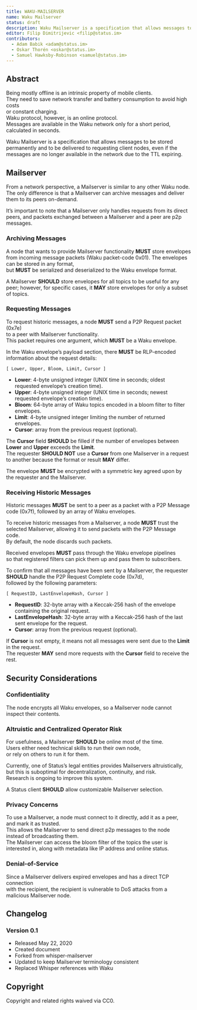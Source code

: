 ```yaml
---
title: WAKU-MAILSERVER
name: Waku Mailserver
status: draft
description: Waku Mailserver is a specification that allows messages to be stored permanently and to allow the stored messages to be delivered to requesting client nodes, regardless if the messages are not available in the network due to the message TTL expiring.
editor: Filip Dimitrijevic <filip@status.im>
contributors:
  - Adam Babik <adam@status.im>
  - Oskar Thorén <oskar@status.im>
  - Samuel Hawksby-Robinson <samuel@status.im>
---
```


## Abstract

Being mostly offline is an intrinsic property of mobile clients.  
They need to save network transfer and battery consumption to avoid high costs  
or constant charging.  
Waku protocol, however, is an online protocol.  
Messages are available in the Waku network only for a short period,
calculated in seconds.

Waku Mailserver is a specification that allows messages to be stored permanently
and to be delivered to requesting client nodes,
even if the messages are no longer  available in the network due to the TTL expiring.

## Mailserver

From a network perspective, a Mailserver is similar to any other Waku node.  
The only difference is that a Mailserver can archive messages
and deliver them to its peers on-demand.

It’s important to note that a Mailserver only handles requests from its direct peers,
and packets exchanged between a Mailserver and a peer are p2p messages.

### Archiving Messages

A node that wants to provide Mailserver functionality
**MUST** store envelopes from incoming message packets (Waku packet-code 0x01).
The envelopes can be stored in any format,  
but **MUST** be serialized and deserialized to the Waku envelope format.

A Mailserver **SHOULD** store envelopes for all topics to be useful for any peer;
however, for specific cases, it **MAY** store envelopes for only a subset of topics.

### Requesting Messages

To request historic messages, a node **MUST** send a P2P Request packet (0x7e)  
to a peer with Mailserver functionality.  
This packet requires one argument, which **MUST** be a Waku envelope.

In the Waku envelope’s payload section,
there **MUST** be RLP-encoded information about the request details:

```plaintext
[ Lower, Upper, Bloom, Limit, Cursor ]
```

- **Lower**: 4-byte unsigned integer (UNIX time in seconds;
oldest requested envelope’s creation time).
- **Upper**: 4-byte unsigned integer (UNIX time in seconds;
newest requested envelope’s creation time).
- **Bloom**: 64-byte array of Waku topics encoded in a bloom filter to filter envelopes.
- **Limit**: 4-byte unsigned integer limiting the number of returned envelopes.
- **Cursor**: array from the previous request (optional).

The **Cursor** field **SHOULD** be filled if the number of envelopes between **Lower**
and **Upper** exceeds the **Limit**.  
The requester **SHOULD NOT** use a **Cursor** from one Mailserver
in a request to another because the format or result **MAY** differ.

The envelope **MUST** be encrypted with a symmetric key agreed upon by the requester
and the Mailserver.

### Receiving Historic Messages

Historic messages **MUST** be sent to a peer
as a packet with a P2P Message code (0x7f), followed by an array of Waku envelopes.

To receive historic messages from a Mailserver,
a node **MUST** trust the selected Mailserver,
allowing it to send packets with the P2P Message code.  
By default, the node discards such packets.

Received envelopes **MUST** pass through the Waku envelope pipelines  
so that registered filters can pick them up and pass them to subscribers.

To confirm that all messages have been sent by a Mailserver,
the requester **SHOULD** handle the P2P Request Complete code (0x7d),  
followed by the following parameters:

```plaintext
[ RequestID, LastEnvelopeHash, Cursor ]
```

- **RequestID**: 32-byte array with a Keccak-256 hash of the envelope
containing the original request.
- **LastEnvelopeHash**: 32-byte array with a Keccak-256 hash of the last sent envelope
for the request.
- **Cursor**: array from the previous request (optional).

If **Cursor** is not empty, it means not all messages were sent
due to the **Limit** in the request.  
The requester **MAY** send more requests with the **Cursor** field
to receive the rest.

## Security Considerations

### Confidentiality

The node encrypts all Waku envelopes, so a Mailserver node cannot inspect their contents.

### Altruistic and Centralized Operator Risk

For usefulness, a Mailserver **SHOULD** be online most of the time.  
Users either need technical skills to run their own node,  
or rely on others to run it for them.

Currently, one of Status’s legal entities provides Mailservers altruistically,  
but this is suboptimal for decentralization, continuity, and risk.  
Research is ongoing to improve this system.

A Status client **SHOULD** allow customizable Mailserver selection.

### Privacy Concerns

To use a Mailserver, a node must connect to it directly, add it as a peer,  
and mark it as trusted.  
This allows the Mailserver to send direct p2p messages to the node  
instead of broadcasting them.  
The Mailserver can access the bloom filter of the topics the user is interested in,
along with metadata like IP address and online status.

### Denial-of-Service

Since a Mailserver delivers expired envelopes and has a direct TCP connection  
with the recipient, the recipient is vulnerable to DoS attacks from a malicious
Mailserver node.

## Changelog

### Version 0.1

- Released May 22, 2020
- Created document
- Forked from whisper-mailserver
- Updated to keep Mailserver terminology consistent
- Replaced Whisper references with Waku

## Copyright

Copyright and related rights waived via CC0.
